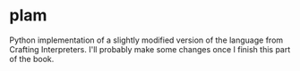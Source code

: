 # plam

Python implementation of a slightly modified version of the language from Crafting Interpreters. I'll probably make some changes once I finish this part of the book.